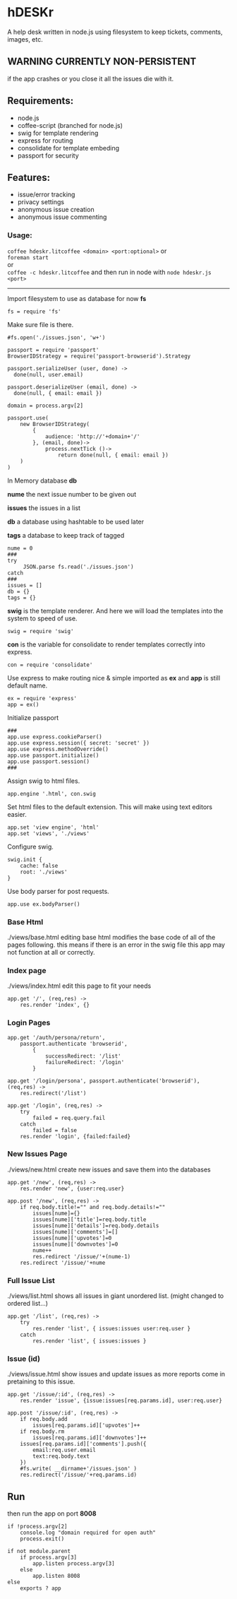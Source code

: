 # hDESKr
A help desk written in node.js using filesystem to keep tickets, comments, images, etc.

## WARNING CURRENTLY NON-PERSISTENT
if the app crashes or you close it all the issues die with it.

## Requirements:
- node.js
- coffee-script (branched for node.js)
- swig for template rendering
- express for routing
- consolidate for template embeding
- passport for security

## Features:
- issue/error tracking
- privacy settings
 - anonymous issue creation
 - anonymous issue commenting

### Usage:
`coffee hdeskr.litcoffee <domain> <port:optional>`
or  
`foreman start`  
or  
`coffee -c hdeskr.litcoffee` and then run in node with `node hdeskr.js <port>`

<hr />

Import filesystem to use as database for now **fs**

    fs = require 'fs'

Make sure file is there.

    #fs.open('./issues.json', 'w+')

    passport = require 'passport'
    BrowserIDStrategy = require('passport-browserid').Strategy
    
    passport.serializeUser (user, done) ->
      done(null, user.email)

    passport.deserializeUser (email, done) ->
      done(null, { email: email })
    
    domain = process.argv[2]
    
    passport.use(
        new BrowserIDStrategy(
            {
                audience: 'http://'+domain+'/'
            }, (email, done)->
                process.nextTick ()->
                    return done(null, { email: email })
        )
    )

In Memory database **db**

**nume** the next issue number to be given out

**issues** the issues in a list

**db** a database using hashtable to be used later

**tags** a database to keep track of tagged

    nume = 0
    ###
    try
         JSON.parse fs.read('./issues.json')
    catch
    ###
    issues = []
    db = {}
    tags = {}

**swig** is the template renderer. And here we will
load the templates into the system to speed of use.

    swig = require 'swig'

**con** is the variable for consolidate to
render templates correctly into express.

    con = require 'consolidate'

Use express to make routing nice & simple
imported as **ex** and **app** is still
default name.

    ex = require 'express'
    app = ex()

Initialize passport

    ###
    app.use express.cookieParser()
    app.use express.session({ secret: 'secret' })
    app.use express.methodOverride()
    app.use passport.initialize()
    app.use passport.session()
    ###

Assign swig to html files.

    app.engine '.html', con.swig

Set html files to the default extension.
This will make using text editors easier.

    app.set 'view engine', 'html'
    app.set 'views', './views'

Configure swig.

    swig.init {
        cache: false
        root: './views'
    }


Use body parser for post requests.

    app.use ex.bodyParser()

### Base Html
./views/base.html
editing base html modifies the base code of all of the pages following.
this means if there is an error in the swig file this app may not function at all or correctly.

### Index page
./views/index.html
edit this page to fit your needs

    app.get '/', (req,res) ->
        res.render 'index', {}

### Login Pages

    app.get '/auth/persona/return',
        passport.authenticate 'browserid',
            {
                successRedirect: '/list'
                failureRedirect: '/login'
            }

    app.get '/login/persona', passport.authenticate('browserid'), (req,res) ->
        res.redirect('/list')

    app.get '/login', (req,res) ->
        try
            failed = req.query.fail
        catch
            failed = false
        res.render 'login', {failed:failed}

### New Issues Page
./views/new.html
create new issues and save them into the databases

    app.get '/new', (req,res) ->
        res.render 'new', {user:req.user}

    app.post '/new', (req,res) ->
        if req.body.title!="" and req.body.details!=""
            issues[nume]={}
            issues[nume]['title']=req.body.title
            issues[nume]['details']=req.body.details
            issues[nume]['comments']=[]
            issues[nume]['upvotes']=0
            issues[nume]['downvotes']=0
            nume++
            res.redirect '/issue/'+(nume-1)
        res.redirect '/issue/'+nume

### Full Issue List
./views/list.html
shows all issues in giant unordered list. (might changed to ordered list...)

    app.get '/list', (req,res) ->
        try
            res.render 'list', { issues:issues user:req.user }
        catch
            res.render 'list', { issues:issues }

### Issue (id)
./views/issue.html
show issues and update issues as more reports come in pretaining to this issue.

    app.get '/issue/:id', (req,res) ->
        res.render 'issue', {issue:issues[req.params.id], user:req.user}
    
    app.post '/issue/:id', (req,res) ->
        if req.body.add
            issues[req.params.id]['upvotes']++
        if req.body.rm
            issues[req.params.id]['downvotes']++
        issues[req.params.id]['comments'].push({
            email:req.user.email
            text:req.body.text
        })
        #fs.write( __dirname+'/issues.json' )
        res.redirect('/issue/'+req.params.id)

## Run
then run the app on port **8008**

    if !process.argv[2]
        console.log "domain required for open auth"
        process.exit()

    if not module.parent
        if process.argv[3]
            app.listen process.argv[3]
        else
            app.listen 8008
    else
        exports ? app